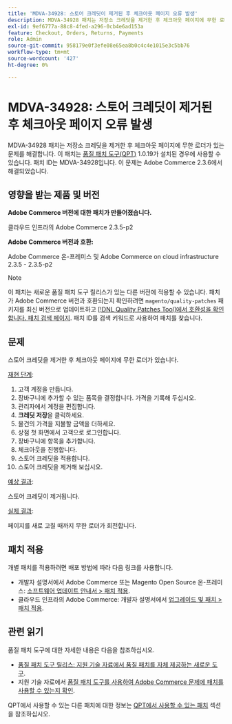 ```yaml
---
title: 'MDVA-34928: 스토어 크레딧이 제거된 후 체크아웃 페이지 오류 발생'
description: MDVA-34928 패치는 저장소 크레딧을 제거한 후 체크아웃 페이지에 무한 로더가 있는 문제를 해결합니다. 이 패치는 [Quality Patches Tool (QPT)](/help/announcements/adobe-commerce-announcements/magento-quality-patches-released-new-tool-to-self-serve-quality-patches.md) 1.0.19가 설치된 경우 사용할 수 있습니다. 패치 ID는 MDVA-34928입니다. 이 문제는 Adobe Commerce 2.3.6에서 해결되었습니다.
exl-id: 9ef6777a-88c8-4fed-a296-0cb4e6ad153a
feature: Checkout, Orders, Returns, Payments
role: Admin
source-git-commit: 958179e0f3efe08e65ea8b0c4c4e1015e3c5bb76
workflow-type: tm+mt
source-wordcount: '427'
ht-degree: 0%

---
```


# MDVA-34928: 스토어 크레딧이 제거된 후 체크아웃 페이지 오류 발생

MDVA-34928 패치는 저장소 크레딧을 제거한 후 체크아웃 페이지에 무한 로더가 있는 문제를 해결합니다. 이 패치는 [품질 패치 도구(QPT)](/help/announcements/adobe-commerce-announcements/magento-quality-patches-released-new-tool-to-self-serve-quality-patches.md) 1.0.19가 설치된 경우에 사용할 수 있습니다. 패치 ID는 MDVA-34928입니다. 이 문제는 Adobe Commerce 2.3.6에서 해결되었습니다.

## 영향을 받는 제품 및 버전

**Adobe Commerce 버전에 대한 패치가 만들어졌습니다.**

클라우드 인프라의 Adobe Commerce 2.3.5-p2

**Adobe Commerce 버전과 호환:**

Adobe Commerce 온-프레미스 및 Adobe Commerce on cloud infrastructure 2.3.5 - 2.3.5-p2

>[!NOTE]
>
>이 패치는 새로운 품질 패치 도구 릴리스가 있는 다른 버전에 적용할 수 있습니다. 패치가 Adobe Commerce 버전과 호환되는지 확인하려면 `magento/quality-patches` 패키지를 최신 버전으로 업데이트하고 [[!DNL Quality Patches Tool]에서 호환성을 확인합니다. 패치 검색 페이지](https://devdocs.magento.com/quality-patches/tool.html#patch-grid). 패치 ID를 검색 키워드로 사용하여 패치를 찾습니다.

## 문제

스토어 크레딧을 제거한 후 체크아웃 페이지에 무한 로더가 있습니다.

<u>재현 단계</u>:

1. 고객 계정을 만듭니다.
1. 장바구니에 추가할 수 있는 품목을 결정합니다. 가격을 기록해 두십시오.
1. 관리자에서 계정을 편집합니다.
1. **크레딧 저장**&#x200B;을 클릭하세요.
1. 물건의 가격을 지불할 금액을 더하세요.
1. 상점 첫 화면에서 고객으로 로그인합니다.
1. 장바구니에 항목을 추가합니다.
1. 체크아웃을 진행합니다.
1. 스토어 크레딧을 적용합니다.
1. 스토어 크레딧을 제거해 보십시오.

<u>예상 결과</u>:

스토어 크레딧이 제거됩니다.

<u>실제 결과</u>:

페이지를 새로 고칠 때까지 무한 로더가 회전합니다.

## 패치 적용

개별 패치를 적용하려면 배포 방법에 따라 다음 링크를 사용합니다.

* 개발자 설명서에서 Adobe Commerce 또는 Magento Open Source 온-프레미스: [소프트웨어 업데이트 안내서 > 패치 적용](https://devdocs.magento.com/guides/v2.4/comp-mgr/patching/mqp.html).
* 클라우드 인프라의 Adobe Commerce: 개발자 설명서에서 [업그레이드 및 패치 > 패치 적용](https://devdocs.magento.com/cloud/project/project-patch.html).

## 관련 읽기

품질 패치 도구에 대한 자세한 내용은 다음을 참조하십시오.

* [품질 패치 도구 릴리스: 지원 기술 자료에서 품질 패치를 자체 제공하는 새로운 도구](/help/announcements/adobe-commerce-announcements/magento-quality-patches-released-new-tool-to-self-serve-quality-patches.md).
* 지원 기술 자료에서 [품질 패치 도구를 사용하여 Adobe Commerce 문제에 패치를 사용할 수 있는지 확인](/help/support-tools/patches-available-in-qpt-tool/check-patch-for-magento-issue-with-magento-quality-patches.md).

QPT에서 사용할 수 있는 다른 패치에 대한 정보는 [QPT에서 사용할 수 있는 패치](https://support.magento.com/hc/en-us/sections/360010506631-Patches-available-in-QPT-tool-) 섹션을 참조하십시오.
